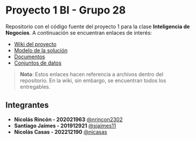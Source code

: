 # Proyecto 1 BI - Grupo 28

Repositorio con el código fuente del proyecto 1 para la clase **Inteligencia de Negocios**. A continuación se encuentran enlaces de interés:

- [Wiki del proyecto](https://github.com/nrincon2302/BI-Proyecto1-G27/wiki)
- [Modelo de la solución](https://github.com/nrincon2302/BI-Proyecto1-G27/blob/main/source/BI_Proy1_Etapa1_G27.ipynb)
- [Documentos](https://github.com/nrincon2302/BI-Proyecto1-G27/tree/main/docs)
- [Conjuntos de datos](https://github.com/nrincon2302/BI-Proyecto1-G27/tree/main/data)

> **Nota**: Estos enlaces hacen referencia a archivos dentro del repositorio. En la wiki, sin embargo, se encuentran todos los entregables.



## Integrantes

- **Nicolás Rincón - 202021963** [@nrincon2302](https://github.com/nrincon2302)
- **Santiago Jaimes - 201912921** [@sjaimes11](https://github.com/sjaimes11)
- **Nicolás Casas - 202212190** [@nicasas](https://github.com/nicasas)
